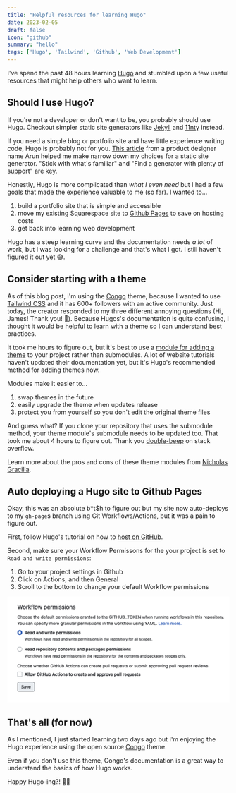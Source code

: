 ```yaml
---
title: "Helpful resources for learning Hugo"
date: 2023-02-05
draft: false
icon: "github"
summary: "hello"
tags: ['Hugo', 'Tailwind', 'Github', 'Web Development']
---
```


I've spend the past 48 hours learning [Hugo](https://gohugo.io/) and stumbled upon a few useful resources that might help others who want to learn. 

## Should I use Hugo?

If you're not a developer or don't want to be, you probably should use Hugo. Checkout simpler static site generators like [Jekyll](https://docs.github.com/en/pages/setting-up-a-github-pages-site-with-jekyll/about-github-pages-and-jekyll) and [11nty](https://www.11ty.dev/) instead. 
 
If you need a simple blog or portfolio site and have little experience writing code, Hugo is probably not for you. [This article](https://arun.is/blog/choosing-a-static-site-generator/) from a product designer name Arun helped me make narrow down my choices for a static site generator. "Stick with what's familiar" and "Find a generator with plenty of support" are key. 

Honestly, Hugo is more complicated than *what I even need* but I had a few goals that made the experience valuable to me (so far). I wanted to... 

1. build a portfolio site that is simple and accessible
2. move my existing Squarespace site to <a target="_blank" href="https://pages.github.com/">Github Pages</a> to save on hosting costs
3. get back into learning web development

Hugo has a steep learning curve and the documentation needs *a lot* of work, but I was looking for a challenge and that's what I got. I still haven't figured it out yet 😅.

## Consider starting with a theme

As of this blog post, I'm using the [Congo](https://jpanther.github.io/congo/docs/) theme, because I wanted to use [Tailwind CSS](https://tailwindcss.com/) and it has 600+ followers with an active community. Just today, the creator responded to my three different annoying questions (Hi, James! Thank you! 🙏). Because Hugos's documentation is quite confusing, I thought it would be helpful to learn with a theme so I can understand best practices. 

It took me hours to figure out, but it's best to use a [module for adding a theme](https://gohugo.io/hugo-modules/use-modules/#use-a-module-for-a-theme) to your project rather than submodules. A lot of website tutorials haven't updated their documentation yet, but it's Hugo's recommended method for adding themes now.

Modules make it easier to...
1. swap themes in the future
2. easily upgrade the theme when updates release 
3. protect you from yourself so you don't edit the original theme files 

And guess what? If you clone your repository that uses the submodule method, your theme module's submodule needs to be updated too. That took me about 4 hours to figure out. Thank you [double-beep](https://stackoverflow.com/a/65745209) on stack overflow. 

Learn more about the pros and cons of these theme modules from [Nicholas Gracilla](https://stackoverflow.com/a/65745209). 


## Auto deploying a Hugo site to Github Pages 

Okay, this was an absolute b*t$h to figure out but my site now auto-deploys to my `gh-page`s branch using Git Workflows/Actions, but it was a pain to figure out. 

First, follow Hugo's tutorial on how to [host on GitHub](https://gohugo.io/hosting-and-deployment/hosting-on-github/). 

Second, make sure your Workflow Permissons for the your project is set to `Read and write permissions`: 
1. Go to your project settings in Github 
2. Click on Actions, and then General
3. Scroll to the bottom to change your default Workflow permissions

![Read and write permissions](git-workflow-permissions.png)

## That's all (for now)

As I mentioned, I just started learning two days ago but I'm enjoying the Hugo experience using the open source [Congo](https://jpanther.github.io/congo/docs) theme.

Even if you don't use this theme, Congo's documentation is a great way to understand the basics of how Hugo works.

Happy Hugo-ing?! 🏄‍♀️










